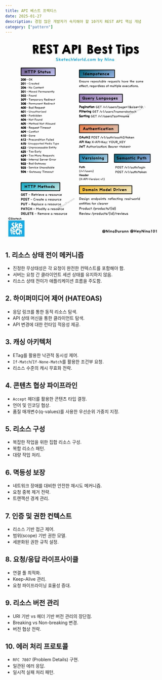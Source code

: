 ```yaml
---
title: API 베스트 프렉티스
date: 2025-01-27
description: 경험 많은 개발자가 숙지해야 할 10가지 REST API 핵심 개념
category: ["pattern"]
---
```


![](./img/IMG_1381.jpeg)

## 1. 리소스 상태 전이 메커니즘
- 진정한 무상태성은 각 요청이 완전한 컨텍스트를 포함해야 함.
- 서버는 요청 간 클라이언트 세션 상태를 유지하지 않음.
- 리소스 상태 전이가 애플리케이션 흐름을 주도함.

## 2. 하이퍼미디어 제어 (HATEOAS)
- 응답 링크를 통한 동적 리소스 탐색.
- API 상태 머신을 통한 클라이언트 탐색.
- API 변경에 대한 런타임 적응성 제공.

## 3. 캐싱 아키텍처
- ETag를 활용한 낙관적 동시성 제어.
- `If-Match`/`If-None-Match`를 활용한 조건부 요청.
- 리소스 수준의 캐시 무효화 전략.

## 4. 콘텐츠 협상 파이프라인
- `Accept` 헤더를 활용한 콘텐츠 타입 결정.
- 언어 및 인코딩 협상.
- 품질 매개변수(q-values)를 사용한 우선순위 가중치 지정.

## 5. 리소스 구성
- 복잡한 작업을 위한 집합 리소스 구성.
- 복합 리소스 패턴.
- 대량 작업 처리.

## 6. 멱등성 보장
- 네트워크 장애를 대비한 안전한 재시도 메커니즘.
- 요청 중복 제거 전략.
- 트랜잭션 경계 관리.

## 7. 인증 및 권한 컨텍스트
- 리소스 기반 접근 제어.
- 범위(scope) 기반 권한 모델.
- 세분화된 권한 규칙 설정.

## 8. 요청/응답 라이프사이클
- 연결 풀 최적화.
- Keep-Alive 관리.
- 요청 파이프라이닝 효율성 증대.

## 9. 리소스 버전 관리
- URI 기반 vs 헤더 기반 버전 관리의 장단점.
- Breaking vs Non-breaking 변경.
- 버전 협상 전략.

## 10. 에러 처리 프로토콜
- `RFC 7807` (Problem Details) 구현.
- 일관된 에러 응답.
- 일시적 실패 처리 패턴.
